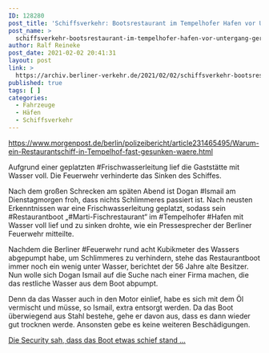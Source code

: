 ```yaml
---
ID: 128280
post_title: 'Schiffsverkehr: Bootsrestaurant im Tempelhofer Hafen vor Untergang gerettet aus Berliner Morgenpost'
post_name: >
  schiffsverkehr-bootsrestaurant-im-tempelhofer-hafen-vor-untergang-gerettet-aus-berliner-morgenpost
author: Ralf Reineke
post_date: 2021-02-02 20:41:31
layout: post
link: >
  https://archiv.berliner-verkehr.de/2021/02/02/schiffsverkehr-bootsrestaurant-im-tempelhofer-hafen-vor-untergang-gerettet-aus-berliner-morgenpost/
published: true
tags: [ ]
categories:
  - Fahrzeuge
  - Häfen
  - Schiffsverkehr
---
```

https://www.morgenpost.de/berlin/polizeibericht/article231465495/Warum-ein-Restaurantschiff-in-Tempelhof-fast-gesunken-waere.html

Aufgrund einer geplatzten #Frischwasserleitung lief die Gaststätte mit Wasser voll. Die Feuerwehr verhinderte das Sinken des Schiffes.

Nach dem großen Schrecken am späten Abend ist Dogan #Ismail am Dienstagmorgen froh, dass nichts Schlimmeres passiert ist. Nach neusten Erkenntnissen war eine Frischwasserleitung geplatzt, sodass sein #Restaurantboot „#Marti-Fischrestaurant“ im #Tempelhofer #Hafen mit Wasser voll lief und zu sinken drohte, wie ein Pressesprecher der Berliner Feuerwehr mitteilte.

Nachdem die Berliner #Feuerwehr rund acht Kubikmeter des Wassers abgepumpt habe, um Schlimmeres zu verhindern, stehe das Restaurantboot immer noch ein wenig unter Wasser, berichtet der 56 Jahre alte Besitzer. Nun wolle sich Dogan Ismail auf die Suche nach einer Firma machen, die das restliche Wasser aus dem Boot abpumpt.

Denn da das Wasser auch in den Motor einlief, habe es sich mit dem Öl vermischt und müsse, so Ismail, extra entsorgt werden. Da das Boot überwiegend aus Stahl bestehe, gehe er davon aus, dass es dann wieder gut trocknen werde. Ansonsten gebe es keine weiteren Beschädigungen.

<a href="https://www.morgenpost.de/berlin/polizeibericht/article231465495/Warum-ein-Restaurantschiff-in-Tempelhof-fast-gesunken-waere.html">Die Security sah, dass das Boot etwas schief stand ...</a>